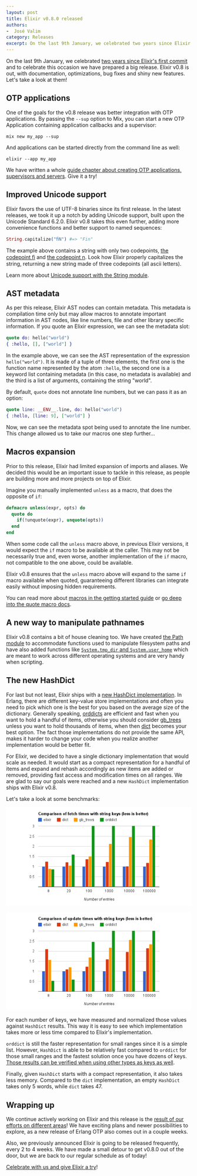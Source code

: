 ```yaml
---
layout: post
title: Elixir v0.8.0 released
authors:
-  José Valim
category: Releases
excerpt: On the last 9th January, we celebrated two years since Elixir's first commit and to celebrate this occasion we have prepared a big release. Elixir v0.8 is out, with documentation, optimizations, bug fixes and shiny new features. Let's take a look at them!
---
```


On the last 9th January, we celebrated [two years since Elixir's first commit](https://github.com/elixir-lang/elixir/commit/337c3f2d569a42ebd5fcab6fef18c5e012f9be5b) and to celebrate this occasion we have prepared a big release. Elixir v0.8 is out, with documentation, optimizations, bug fixes and shiny new features. Let's take a look at them!

## OTP applications

One of the goals for the v0.8 release was better integration with OTP applications. By passing the `--sup` option to Mix, you can start a new OTP Application containing application callbacks and a supervisor:

    mix new my_app --sup

And applications can be started directly from the command line as well:

    elixir --app my_app

We have written a whole [guide chapter about creating OTP applications, supervisors and servers](https://hexdocs.pm/elixir/supervisor-and-application.html). Give it a try!

## Improved Unicode support

Elixir favors the use of UTF-8 binaries since its first release. In the latest releases, we took it up a notch by adding Unicode support, built upon the Unicode Standard 6.2.0. Elixir v0.8 takes this even further, adding more convenience functions and better support to named sequences:

```elixir
String.capitalize("ﬁN") #=> "Fin"
```

The example above contains a string with only two codepoints, [the codepoint ﬁ](http://www.fileformat.info/info/unicode/char/FB01/index.htm) and [the codepoint n](http://www.fileformat.info/info/unicode/char/006E/index.htm). Look how Elixir properly capitalizes the string, returning a new string made of three codepoints (all ascii letters).

Learn more about [Unicode support with the String module](https://hexdocs.pm/elixir/String.html).

## AST metadata

As per this release, Elixir AST nodes can contain metadata. This metadata is compilation time only but may allow macros to annotate important information in AST nodes, like line numbers, file and other library specific information. If you quote an Elixir expression, we can see the metadata slot:

```elixir
quote do: hello("world")
{ :hello, [], ["world"] }
```

In the example above, we can see the AST representation of the expression `hello("world")`. It is made of a tuple of three elements, the first one is the function name represented by the atom `:hello`, the second one is a keyword list containing metadata (in this case, no metadata is available) and the third is a list of arguments, containing the string "world".

By default, `quote` does not annotate line numbers, but we can pass it as an option:

```elixir
quote line: __ENV__.line, do: hello("world")
{ :hello, [line: 9], ["world"] }
```

Now, we can see the metadata spot being used to annotate the line number. This change allowed us to take our macros one step further...

## Macros expansion

Prior to this release, Elixir had limited expansion of imports and aliases. We decided this would be an important issue to tackle in this release, as people are building more and more projects on top of Elixir.

Imagine you manually implemented `unless` as a macro, that does the opposite of `if`:

```elixir
defmacro unless(expr, opts) do
  quote do
    if(!unquote(expr), unquote(opts))
  end
end
```

When some code call the `unless` macro above, in previous Elixir versions, it would expect the `if` macro to be available at the caller. This may not be necessarily true and, even worse, another implementation of the `if` macro, not compatible to the one above, could be available.

Elixir v0.8 ensures that the `unless` macro above will expand to the same `if` macro available when quoted, guaranteeing different libraries can integrate easily without imposing hidden requirements.

You can read more about [macros in the getting started guide](https://hexdocs.pm/elixir/case-cond-and-if.html) or [go deep into the quote macro docs](https://hexdocs.pm/elixir/Kernel.SpecialForms.html#quote/2).

## A new way to manipulate pathnames

Elixir v0.8 contains a bit of house cleaning too. We have created [the Path module](https://hexdocs.pm/elixir/Path.html) to accommodate functions used to manipulate filesystem paths and have also added functions like [`System.tmp_dir` and `System.user_home`](https://hexdocs.pm/elixir/System.html) which are meant to work across different operating systems and are very handy when scripting.

## The new HashDict

For last but not least, Elixir ships with a [new HashDict implementation](https://github.com/elixir-lang/elixir/blob/main/lib/elixir/lib/hash_dict.ex). In Erlang, there are different key-value store implementations and often you need to pick which one is the best for you based on the average size of the dictionary. Generally speaking, [orddicts](http://www.erlang.org/doc/man/orddict.html) are efficient and fast when you want to hold a handful of items, otherwise you should consider [gb_trees](http://www.erlang.org/doc/man/gb_trees.html) unless you want to hold thousands of items, when then [dict](http://www.erlang.org/doc/man/dict.html) becomes your best option. The fact those implementations do not provide the same API, makes it harder to change your code when you realize another implementation would be better fit.

For Elixir, we decided to have a single dictionary implementation that would scale as needed. It would start as a compact representation for a handful of items and expand and rehash accordingly as new items are added or removed, providing fast access and modification times on all ranges. We are glad to say our goals were reached and a new `HashDict` implementation ships with Elixir v0.8.

Let's take a look at some benchmarks:

![Comparison of fetch times with string keys](/images/contents/hash-dict-fetch.png)

![Comparison of update times with string keys](/images/contents/hash-dict-update.png)

For each number of keys, we have measured and normalized those values against `HashDict` results. This way it is easy to see which implementation takes more or less time compared to Elixir's implementation.

`orddict` is still the faster representation for small ranges since it is a simple list. However, `HashDict` is able to be relatively fast compared to `orddict` for those small ranges and the fastest solution once you have dozens of keys. [Those results can be verified when using other types as keys as well](https://gist.github.com/436a9d2bca5051a6dfab).

Finally, given `HashDict` starts with a compact representation, it also takes less memory. Compared to the `dict` implementation, an empty `HashDict` takes only 5 words, while `dict` takes 47.

## Wrapping up

We continue actively working on Elixir and this release is the [result of our efforts on different areas](https://github.com/elixir-lang/elixir/blob/v0.8.0/CHANGELOG.md)! We have exciting plans and newer possibilities to explore, as a new release of Erlang OTP also comes out in a couple weeks.

Also, we previously announced Elixir is going to be released frequently, every 2 to 4 weeks. We have made a small detour to get v0.8.0 out of the door, but we are back to our regular schedule as of today!

[Celebrate with us and give Elixir a try](https://hexdocs.pm/elixir/introduction.html)!

